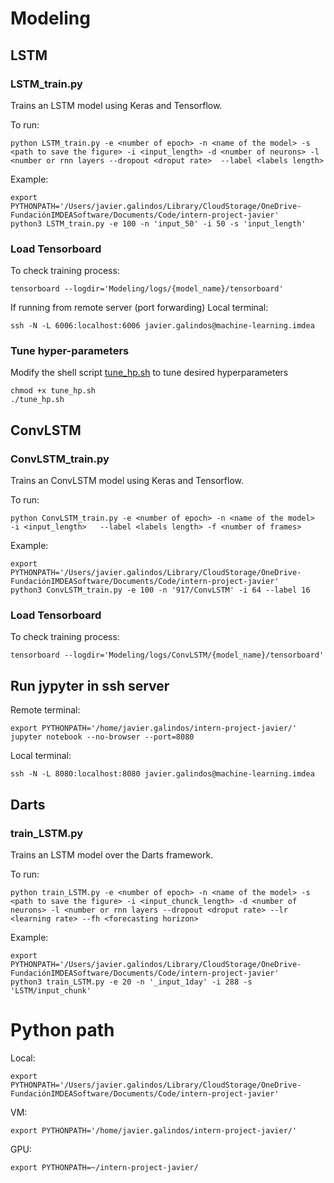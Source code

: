# Modeling

## LSTM


### LSTM_train.py
Trains an LSTM model using Keras and Tensorflow.

To run:
```
python LSTM_train.py -e <number of epoch> -n <name of the model> -s <path to save the figure> -i <input_length> -d <number of neurons> -l <number or rnn layers --dropout <droput rate>  --label <labels length>
```

Example:
```
export PYTHONPATH='/Users/javier.galindos/Library/CloudStorage/OneDrive-FundaciónIMDEASoftware/Documents/Code/intern-project-javier'
python3 LSTM_train.py -e 100 -n 'input_50' -i 50 -s 'input_length'
```

### Load Tensorboard
To check training process:
```
tensorboard --logdir='Modeling/logs/{model_name}/tensorboard' 
```

If running from remote server (port forwarding)
Local terminal:
```
ssh -N -L 6006:localhost:6006 javier.galindos@machine-learning.imdea
```

### Tune hyper-parameters
Modify the shell script [tune_hp.sh](tune_hp.sh) to tune desired hyperparameters
```
chmod +x tune_hp.sh
./tune_hp.sh
```

## ConvLSTM

### ConvLSTM_train.py
Trains an ConvLSTM model using Keras and Tensorflow.

To run:
```
python ConvLSTM_train.py -e <number of epoch> -n <name of the model>  -i <input_length>   --label <labels length> -f <number of frames>
```

Example:
```
export PYTHONPATH='/Users/javier.galindos/Library/CloudStorage/OneDrive-FundaciónIMDEASoftware/Documents/Code/intern-project-javier'
python3 ConvLSTM_train.py -e 100 -n '917/ConvLSTM' -i 64 --label 16
```

### Load Tensorboard
To check training process:
```
tensorboard --logdir='Modeling/logs/ConvLSTM/{model_name}/tensorboard' 
```



## Run jypyter in ssh server
Remote terminal:
```
export PYTHONPATH='/home/javier.galindos/intern-project-javier/'
jupyter notebook --no-browser --port=8080
```

Local terminal:
```
ssh -N -L 8080:localhost:8080 javier.galindos@machine-learning.imdea
```

## Darts
### train_LSTM.py
Trains an LSTM model over the Darts framework.

To run:
```
python train_LSTM.py -e <number of epoch> -n <name of the model> -s <path to save the figure> -i <input_chunck_length> -d <number of neurons> -l <number or rnn layers --dropout <droput rate> --lr <learning rate> --fh <forecasting horizon>
```

Example:
```
export PYTHONPATH='/Users/javier.galindos/Library/CloudStorage/OneDrive-FundaciónIMDEASoftware/Documents/Code/intern-project-javier'
python3 train_LSTM.py -e 20 -n '_input_1day' -i 288 -s 'LSTM/input_chunk'
```

# Python path
Local:
```
export PYTHONPATH='/Users/javier.galindos/Library/CloudStorage/OneDrive-FundaciónIMDEASoftware/Documents/Code/intern-project-javier'
```
VM:
```
export PYTHONPATH='/home/javier.galindos/intern-project-javier/'
```
GPU:
```
export PYTHONPATH=~/intern-project-javier/
```